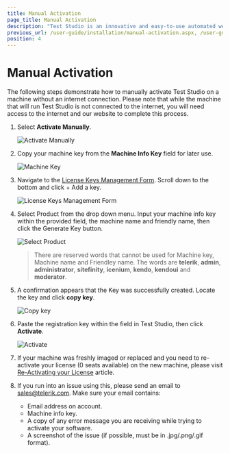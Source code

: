 ```yaml
---
title: Manual Activation
page_title: Manual Activation
description: "Test Studio is an innovative and easy-to-use automated web, WPF and load testing solution. Test Studio tests support essential technologies like ASP.NET AJAX, Silverlight, PHP and MVC. HTML5, Testing framework, functional testing, performance testing, load testing, exploratory testing, manual testing."
previous_url: /user-guide/installation/manual-activation.aspx, /user-guide/installation/manual-activation, /getting-started/installation/manual-activation
position: 4
---
```

# Manual Activation #

The following steps demonstrate how to manually activate Test Studio on a machine without an internet connection. Please note that while the machine that will run Test Studio is not connected to the internet, you will need access to the internet and our website to complete this process.

1. Select __Activate Manually__.

	![Activate Manually](/img/getting-started/installation/manual-activation/fig2.png)

2. Copy your machine key from the __Machine Info Key__ field for later use.

	![Machine Key](/img/getting-started/installation/manual-activation/fig3.png)

3. Navigate to the <a href="http://www.telerik.com/account/your-products/testing-tools-manage-license-keys.aspx" target="_blank">License Keys Management Form</a>. Scroll down to the bottom and click + Add a key.

	
	![License Keys Management Form](/img/getting-started/installation/manual-activation/fig4.png)

4. Select Product from the drop down menu. Input your machine info key within the provided field, the machine name and friendly name, then click the Generate Key button. 

	![Select Product](/img/getting-started/installation/manual-activation/fig5.png)

	> There are reserved words that cannot be used for Machine key, Machine name and Friendley name. The words are **telerik**, **admin**, **administrator**, **sitefinity**, **icenium**, **kendo**, **kendoui** and **moderator**. 

5.	A confirmation appears that the Key was successfully created. Locate the key and click __copy key__.

	![Copy key](/img/getting-started/installation/manual-activation/fig6.png)

6. Paste the registration key within the field in Test Studio, then click __Activate__.

	![Activate](/img/getting-started/installation/manual-activation/fig7.png)

7.	If your machine was freshly imaged or replaced and you need to re-activate your license (0 seats available) on the new machine, please visit <a href="re-activating-your-license" target="_blank">Re-Activating your License</a> article.
10.	If you run into an issue using this, please send an email to [sales@telerik.com](mailto:sales@telerik.com). Make sure your email contains:

	* Email address on account.
	* Machine info key.
	* A copy of any error message you are receiving while trying to activate your software.
	* A screenshot of the issue (if possible, must be in .jpg/.png/.gif format).
